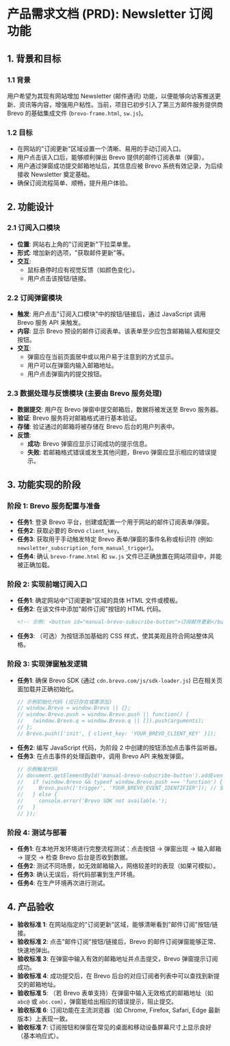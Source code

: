 # 产品需求文档 (PRD): Newsletter 订阅功能

## 1. 背景和目标

### 1.1 背景
用户希望为其现有网站增加 Newsletter (邮件通讯) 功能，以便能够向访客推送更新、资讯等内容，增强用户粘性。当前，项目已初步引入了第三方邮件服务提供商 Brevo 的基础集成文件 (`brevo-frame.html`, `sw.js`)。

### 1.2 目标
-   在网站的"订阅更新"区域设置一个清晰、易用的手动订阅入口。
-   用户点击该入口后，能够顺利弹出 Brevo 提供的邮件订阅表单（弹窗）。
-   用户通过弹窗成功提交邮箱地址后，其信息应被 Brevo 系统有效记录，为后续接收 Newsletter 奠定基础。
-   确保订阅流程简单、顺畅，提升用户体验。

## 2. 功能设计

### 2.1 订阅入口模块
-   **位置**: 网站右上角的"订阅更新"下拉菜单里。
-   **形式**: 增加新的选项，"获取邮件更新"等。
-   **交互**:
    -   鼠标悬停时应有视觉反馈（如颜色变化）。
    -   用户点击该按钮/链接。

### 2.2 订阅弹窗模块
-   **触发**: 用户点击"订阅入口模块"中的按钮/链接后，通过 JavaScript 调用 Brevo 服务 API 来触发。
-   **内容**: 显示 Brevo 预设的邮件订阅表单。该表单至少应包含邮箱输入框和提交按钮。
-   **交互**:
    -   弹窗应在当前页面居中或以用户易于注意到的方式显示。
    -   用户可以在弹窗内输入邮箱地址。
    -   用户点击弹窗内的提交按钮。

### 2.3 数据处理与反馈模块 (主要由 Brevo 服务处理)
-   **数据提交**: 用户在 Brevo 弹窗中提交邮箱后，数据将被发送至 Brevo 服务器。
-   **验证**: Brevo 服务将对邮箱格式进行基本验证。
-   **存储**: 验证通过的邮箱将被存储在 Brevo 后台的用户列表中。
-   **反馈**:
    -   **成功**: Brevo 弹窗应显示订阅成功的提示信息。
    -   **失败**: 若邮箱格式错误或发生其他问题，Brevo 弹窗应显示相应的错误提示。

## 3. 功能实现的阶段

### 阶段 1: Brevo 服务配置与准备
-   **任务1**: 登录 Brevo 平台，创建或配置一个用于网站的邮件订阅表单/弹窗。
-   **任务2**: 获取必要的 Brevo `client_key`。
-   **任务3**: 获取用于手动触发特定 Brevo 表单/弹窗的事件名称或标识符 (例如: `newsletter_subscription_form_manual_trigger`)。
-   **任务4**: 确认 `brevo-frame.html` 和 `sw.js` 文件已正确放置在网站项目中，并能被正确加载。

### 阶段 2: 实现前端订阅入口
-   **任务1**: 确定网站中"订阅更新"区域的具体 HTML 文件或模板。
-   **任务2**: 在该文件中添加"邮件订阅"按钮的 HTML 代码。
    ```html
    <!-- 示例: <button id="manual-brevo-subscribe-button">订阅邮件更新</button> -->
    ```
-   **任务3**: （可选）为按钮添加基础的 CSS 样式，使其美观且符合网站整体风格。

### 阶段 3: 实现弹窗触发逻辑
-   **任务1**: 确保 Brevo SDK (通过 `cdn.brevo.com/js/sdk-loader.js`) 已在相关页面加载并正确初始化。
    ```javascript
    // 示例初始化代码 (应已存在或需添加)
    // window.Brevo = window.Brevo || {};
    // window.Brevo.push = window.Brevo.push || function() {
    //   (window.Brevo.q = window.Brevo.q || []).push(arguments);
    // };
    // Brevo.push(['init', { client_key: 'YOUR_BREVO_CLIENT_KEY' }]);
    ```
-   **任务2**: 编写 JavaScript 代码，为阶段 2 中创建的按钮添加点击事件监听器。
-   **任务3**: 在点击事件的处理函数中，调用 Brevo API 来触发弹窗。
    ```javascript
    // 示例触发代码
    // document.getElementById('manual-brevo-subscribe-button').addEventListener('click', function() {
    //   if (window.Brevo && typeof window.Brevo.push === 'function') {
    //     Brevo.push(['trigger', 'YOUR_BREVO_EVENT_IDENTIFIER']); // 使用阶段 1 获取的事件标识符
    //   } else {
    //     console.error('Brevo SDK not available.');
    //   }
    // });
    ```

### 阶段 4: 测试与部署
-   **任务1**: 在本地开发环境进行完整流程测试：点击按钮 -> 弹窗出现 -> 输入邮箱 -> 提交 -> 检查 Brevo 后台是否收到数据。
-   **任务2**: 测试不同场景，如无效邮箱输入，网络较差时的表现（如果可模拟）。
-   **任务3**: 确认无误后，将代码部署到生产环境。
-   **任务4**: 在生产环境再次进行测试。

## 4. 产品验收

-   **验收标准 1**: 在网站指定的"订阅更新"区域，能够清晰看到"邮件订阅"按钮/链接。
-   **验收标准 2**: 点击"邮件订阅"按钮/链接后，Brevo 的邮件订阅弹窗能够正常、快速地弹出。
-   **验收标准 3**: 在弹窗中输入有效的邮箱地址并点击提交，Brevo 弹窗提示订阅成功。
-   **验收标准 4**: 成功提交后，在 Brevo 后台的对应订阅者列表中可以查找到新提交的邮箱地址。
-   **验收标准 5**: （若 Brevo 表单支持）在弹窗中输入无效格式的邮箱地址（如 `abc@` 或 `abc.com`），弹窗能给出相应的错误提示，阻止提交。
-   **验收标准 6**: 订阅功能在主流浏览器（如 Chrome, Firefox, Safari, Edge 最新版本）上表现一致。
-   **验收标准 7**: 订阅按钮和弹窗在常见的桌面和移动设备屏幕尺寸上显示良好（基本响应式）。 